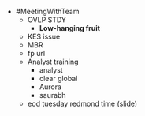 - #MeetingWithTeam
	- OVLP STDY
		- **Low-hanging fruit**
	- KES issue
	- MBR
	- fp url
	- Analyst training
		- analyst
		- clear global
		- Aurora
		- saurabh
	- eod tuesday redmond time (slide)